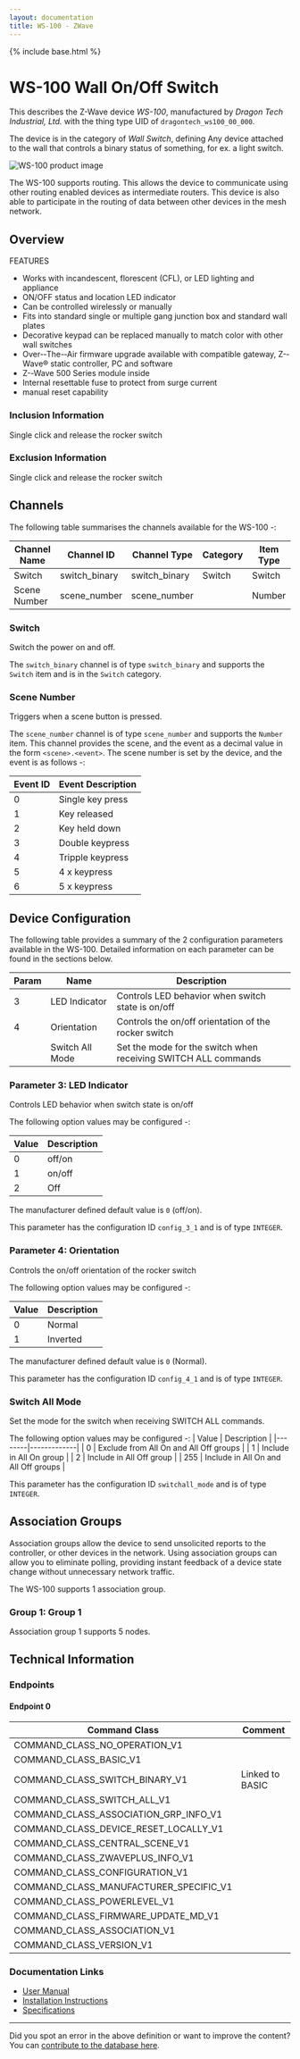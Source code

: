 ```yaml
---
layout: documentation
title: WS-100 - ZWave
---
```


{% include base.html %}

# WS-100 Wall On/Off Switch
This describes the Z-Wave device *WS-100*, manufactured by *Dragon Tech Industrial, Ltd.* with the thing type UID of ```dragontech_ws100_00_000```.

The device is in the category of *Wall Switch*, defining Any device attached to the wall that controls a binary status of something, for ex. a light switch.

![WS-100 product image](https://www.cd-jackson.com/zwave_device_uploads/242/242_default.jpg)


The WS-100 supports routing. This allows the device to communicate using other routing enabled devices as intermediate routers.  This device is also able to participate in the routing of data between other devices in the mesh network.

## Overview

FEATURES

  * Works with incandescent, florescent (CFL), or LED lighting and appliance
  * ON/OFF status and location LED indicator
  * Can be controlled wirelessly or manually
  * Fits into standard single or multiple gang junction box and standard wall plates
  * Decorative keypad can be replaced manually to match color with other wall switches
  * Over-­‐The-­‐Air firmware upgrade available with compatible gateway, Z-­‐Wave® static controller, PC and software
  * Z-­‐Wave 500 Series module inside
  * Internal resettable fuse to protect from surge current
  * manual reset capability

### Inclusion Information

Single click and release the rocker switch

### Exclusion Information

Single click and release the rocker switch

## Channels

The following table summarises the channels available for the WS-100 -:

| Channel Name | Channel ID | Channel Type | Category | Item Type |
|--------------|------------|--------------|----------|-----------|
| Switch | switch_binary | switch_binary | Switch | Switch | 
| Scene Number | scene_number | scene_number |  | Number | 

### Switch
Switch the power on and off.

The ```switch_binary``` channel is of type ```switch_binary``` and supports the ```Switch``` item and is in the ```Switch``` category.

### Scene Number
Triggers when a scene button is pressed.

The ```scene_number``` channel is of type ```scene_number``` and supports the ```Number``` item.
This channel provides the scene, and the event as a decimal value in the form ```<scene>.<event>```. The scene number is set by the device, and the event is as follows -:

| Event ID | Event Description  |
|----------|--------------------|
| 0        | Single key press   |
| 1        | Key released       |
| 2        | Key held down      |
| 3        | Double keypress    |
| 4        | Tripple keypress   |
| 5        | 4 x keypress       |
| 6        | 5 x keypress       |



## Device Configuration

The following table provides a summary of the 2 configuration parameters available in the WS-100.
Detailed information on each parameter can be found in the sections below.

| Param | Name  | Description |
|-------|-------|-------------|
| 3 | LED Indicator | Controls LED behavior when switch state is on/off |
| 4 | Orientation | Controls the on/off orientation of the rocker switch |
|  | Switch All Mode | Set the mode for the switch when receiving SWITCH ALL commands |

### Parameter 3: LED Indicator

Controls LED behavior when switch state is on/off

The following option values may be configured -:

| Value  | Description |
|--------|-------------|
| 0 | off/on |
| 1 | on/off |
| 2 | Off |

The manufacturer defined default value is ```0``` (off/on).

This parameter has the configuration ID ```config_3_1``` and is of type ```INTEGER```.


### Parameter 4: Orientation

Controls the on/off orientation of the rocker switch

The following option values may be configured -:

| Value  | Description |
|--------|-------------|
| 0 | Normal |
| 1 | Inverted |

The manufacturer defined default value is ```0``` (Normal).

This parameter has the configuration ID ```config_4_1``` and is of type ```INTEGER```.

### Switch All Mode

Set the mode for the switch when receiving SWITCH ALL commands.

The following option values may be configured -:
| Value  | Description |
|--------|-------------|
| 0 | Exclude from All On and All Off groups |
| 1 | Include in All On group |
| 2 | Include in All Off group |
| 255 | Include in All On and All Off groups |

This parameter has the configuration ID ```switchall_mode``` and is of type ```INTEGER```.


## Association Groups

Association groups allow the device to send unsolicited reports to the controller, or other devices in the network. Using association groups can allow you to eliminate polling, providing instant feedback of a device state change without unnecessary network traffic.

The WS-100 supports 1 association group.

### Group 1: Group 1


Association group 1 supports 5 nodes.

## Technical Information

### Endpoints

#### Endpoint 0

| Command Class | Comment |
|---------------|---------|
| COMMAND_CLASS_NO_OPERATION_V1| |
| COMMAND_CLASS_BASIC_V1| |
| COMMAND_CLASS_SWITCH_BINARY_V1| Linked to BASIC|
| COMMAND_CLASS_SWITCH_ALL_V1| |
| COMMAND_CLASS_ASSOCIATION_GRP_INFO_V1| |
| COMMAND_CLASS_DEVICE_RESET_LOCALLY_V1| |
| COMMAND_CLASS_CENTRAL_SCENE_V1| |
| COMMAND_CLASS_ZWAVEPLUS_INFO_V1| |
| COMMAND_CLASS_CONFIGURATION_V1| |
| COMMAND_CLASS_MANUFACTURER_SPECIFIC_V1| |
| COMMAND_CLASS_POWERLEVEL_V1| |
| COMMAND_CLASS_FIRMWARE_UPDATE_MD_V1| |
| COMMAND_CLASS_ASSOCIATION_V1| |
| COMMAND_CLASS_VERSION_V1| |

### Documentation Links

* [User Manual](https://www.cd-jackson.com/zwave_device_uploads/242/ws100-manual.pdf)
* [Installation Instructions](https://www.cd-jackson.com/zwave_device_uploads/242/ws100-installation-en-v1-5.pdf)
* [Specifications](https://www.cd-jackson.com/zwave_device_uploads/242/dragontech-ws100-specifications.pdf)

---

Did you spot an error in the above definition or want to improve the content?
You can [contribute to the database here](http://www.cd-jackson.com/index.php/zwave/zwave-device-database/zwave-device-list/devicesummary/242).

